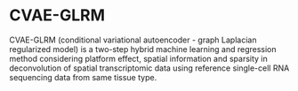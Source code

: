 # CVAE-GLRM
CVAE-GLRM (conditional variational autoencoder - graph Laplacian regularized model) is a two-step hybrid machine learning and regression method considering platform effect, spatial information and sparsity in deconvolution of spatial transcriptomic data using reference single-cell RNA sequencing data from same tissue type.
